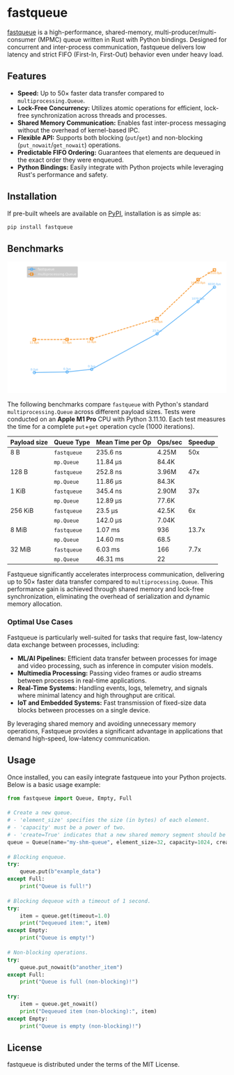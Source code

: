 # fastqueue

[fastqueue](https://github.com/idkosilov/fastqueue) is a high-performance, shared-memory, 
multi-producer/multi-consumer (MPMC) queue written in Rust with Python bindings. 
Designed for concurrent and inter-process communication, fastqueue delivers 
low latency and strict FIFO (First-In, First-Out) behavior even under heavy load.

## Features

- **Speed:** Up to 50× faster data transfer compared to `multiprocessing.Queue`.
- **Lock-Free Concurrency:** Utilizes atomic operations for efficient, lock-free synchronization across threads and processes.
- **Shared Memory Communication:** Enables fast inter-process messaging without the overhead of kernel-based IPC.
- **Flexible API:** Supports both blocking (`put`/`get`) and non-blocking (`put_nowait`/`get_nowait`) operations.
- **Predictable FIFO Ordering:** Guarantees that elements are dequeued in the exact order they were enqueued.
- **Python Bindings:** Easily integrate with Python projects while leveraging Rust's performance and safety.

## Installation

If pre-built wheels are available on [PyPI](https://pypi.org), installation is as simple as:

```bash
pip install fastqueue
```

## Benchmarks

![benchmarks](tests/benchmarks/benchmark_plot.png)

The following benchmarks compare `fastqueue` with Python's standard 
`multiprocessing.Queue` across different payload sizes. Tests were conducted 
on an **Apple M1 Pro** CPU with Python 3.11.10. Each test measures 
the time for a complete `put`+`get` operation cycle (1000 iterations). 

| Payload size | Queue Type  | Mean Time per Op | Ops/sec | Speedup |
|--------------|-------------|------------------|---------|---------|
| 8 B          | `fastqueue` | 235.6 ns         | 4.25M   | 50x     |
|              | `mp.Queue`  | 11.84 μs         | 84.4K   |         |
| 128 B        | `fastqueue` | 252.8 ns         | 3.96M   | 47x     |
|              | `mp.Queue`  | 11.86 μs         | 84.3K   |         |
| 1 KiB        | `fastqueue` | 345.4 ns         | 2.90M   | 37x     |
|              | `mp.Queue`  | 12.89 μs         | 77.6K   |         |
| 256 KiB      | `fastqueue` | 23.5 μs          | 42.5K   | 6x      |
|              | `mp.Queue`  | 142.0 μs         | 7.04K   |         |
| 8 MiB        | `fastqueue` | 1.07 ms          | 936     | 13.7x   |
|              | `mp.Queue`  | 14.60 ms         | 68.5    |         |
| 32 MiB       | `fastqueue` | 6.03 ms          | 166     | 7.7x    |
|              | `mp.Queue`  | 46.31 ms         | 22      |         |

Fastqueue significantly accelerates interprocess communication, 
delivering up to 50× faster data transfer compared to `multiprocessing.Queue`. 
This performance gain is achieved through shared memory and lock-free 
synchronization, eliminating the overhead of serialization and dynamic memory 
allocation.

### Optimal Use Cases

Fastqueue is particularly well-suited for tasks that require fast, 
low-latency data exchange between processes, including:

- **ML/AI Pipelines:** Efficient data transfer between processes for image and video processing, such as inference in computer vision models.
- **Multimedia Processing:** Passing video frames or audio streams between processes in real-time applications.
- **Real-Time Systems:** Handling events, logs, telemetry, and signals where minimal latency and high throughput are critical.
- **IoT and Embedded Systems:** Fast transmission of fixed-size data blocks between processes on a single device.

By leveraging shared memory and avoiding unnecessary memory operations, 
Fastqueue provides a significant advantage in applications that demand 
high-speed, low-latency communication.

## Usage

Once installed, you can easily integrate fastqueue into your Python projects. Below is a basic usage example:

```python
from fastqueue import Queue, Empty, Full

# Create a new queue.
# - 'element_size' specifies the size (in bytes) of each element.
# - 'capacity' must be a power of two.
# - 'create=True' indicates that a new shared memory segment should be created.
queue = Queue(name="my-shm-queue", element_size=32, capacity=1024, create=True)

# Blocking enqueue.
try:
    queue.put(b"example_data")
except Full:
    print("Queue is full!")

# Blocking dequeue with a timeout of 1 second.
try:
    item = queue.get(timeout=1.0)
    print("Dequeued item:", item)
except Empty:
    print("Queue is empty!")

# Non-blocking operations.
try:
    queue.put_nowait(b"another_item")
except Full:
    print("Queue is full (non-blocking)!")

try:
    item = queue.get_nowait()
    print("Dequeued item (non-blocking):", item)
except Empty:
    print("Queue is empty (non-blocking)!")
```


## License

fastqueue is distributed under the terms of the MIT License.



